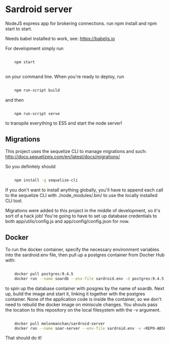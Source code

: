 # Sardroid server

NodeJS express app for brokering connections. run npm install and npm start to start.

Needs babel installed to work, see: https://babeljs.io

For development simply run

```sh

    npm start
 
```

on your command line. When you're ready to deploy, run

```sh

    npm run-script build

```

and then

```sh

    npm run-script serve

```

to transpile everything to ES5 and start the node server!

## Migrations

This project uses the sequelize CLI to manage migrations and such: http://docs.sequelizejs.com/en/latest/docs/migrations/

So you definitely should

```sh

    npm install -g sequelize-cli

```

If you don't want to install anything globally, you'll have to append each call to the sequelize CLI with ./node_modules/.bin/ to use the locally installed CLI tool.

Migrations were added to this project in the middle of development, so it's sort of a hack job! You're going to have to set up database credentials to both app/utils/config.js and app/config/config.json for now.

## Docker

To run the docker container, specify the necessary environment variables into the sardroid.env file, then pull
up a postgres container from Docher Hub with:


```sh

    docker pull postgres:9.4.5
    docker run --name soardb --env-file sardroid.env -d postgres:9.4.5

```

to spin up the database container with posgres by the name of soardb. Next up, build the image and start it,
linking it together with the postgres container. None of the application code is inside the container, so 
we don't need to rebuild the docker image on miniscule changes. You shouls pass the location to this repository
on the local filesystem with the -v argument.


```sh

    docker pull melonmanchan/sardroid-server
    docker run --name soar-server --env-file sardroid.env -v <REPO-ABSOLUTE-PATH>/:/sardroid -p 9000:9000 --link soardb:postgres -d melonmanchan/sardroid-server

```

That should do it!
